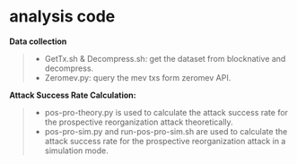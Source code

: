 # analysis code

**Data collection**
>- GetTx.sh & Decompress.sh: get the dataset from blocknative and decompress.
>- Zeromev.py: query the mev txs form zeromev API.


**Attack Success Rate Calculation:**
>- pos-pro-theory.py is used to calculate the attack success rate for the prospective reorganization attack theoretically.
>- pos-pro-sim.py and run-pos-pro-sim.sh are used to calculate the attack success rate for the prospective reorganization attack in a simulation mode.
